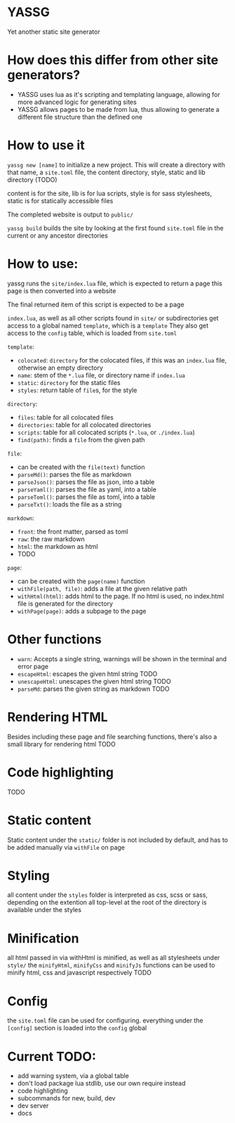 # YASSG
Yet another static site generator

# How does this differ from other site generators?
- YASSG uses lua as it's scripting and templating language, allowing for more advanced logic for generating sites
- YASSG allows pages to be made from lua, thus allowing to generate a different file structure than the defined one

# How to use it
`yassg new [name]` to initialize a new project. This will create a directory with that name, 
a `site.toml` file, the content directory, style, static and lib directory (TODO)

content is for the site, lib is for lua scripts, style is for sass stylesheets, 
static is for statically accessible files 

The completed website is output to `public/`

`yassg build` builds the site by looking at the first found `site.toml` file in the current or any ancestor directories

# How to use:
yassg runs the `site/index.lua` file, which is expected to return a page
this page is then converted into a website

The final returned item of this script is expected to be a page

`index.lua`, as well as all other scripts found in `site/` or subdirectories
get access to a global named `template`, which is a `template`
They also get access to the `config` table, which is loaded from `site.toml`

`template`:
- `colocated`: `directory` for the colocated files, if this was an `index.lua` file, otherwise an empty directory
- `name`: stem of the `*.lua` file, or directory name if `index.lua`
- `static`: `directory` for the static files
- `styles`: return table of `file`s, for the style

`directory`:
- `files`: table for all colocated files
- `directories`: table for all colocated directories
- `scripts`: table for all colocated scripts (`*.lua`, or `./index.lua`)
- `find(path)`: finds a `file` from the given path

`file`:
- can be created with the `file(text)` function
- `parseMd()`: parses the file as markdown
- `parseJson()`: parses the file as json, into a table
- `parseYaml()`:  parses the file as yaml, into a table
- `parseToml()`: parses the file as toml, into a table
- `parseTxt()`: loads the file as a string

`markdown`:
- `front`: the front matter, parsed as toml
- `raw`: the raw markdown
- `html`: the markdown as html
- TODO

`page`:
- can be created with the `page(name)` function
- `withFile(path, file)`: adds a file at the given relative path
- `withHtml(html)`: adds html to the page. If no html is used, no index.html file is generated for the directory
- `withPage(page)`: adds a subpage to the page

# Other functions
- `warn`: Accepts a single string, warnings will be shown in the terminal and error page
- `escapeHtml`: escapes the given html string TODO
- `unescapeHtml`: unescapes the given html string TODO
- `parseMd`: parses the given string as markdown TODO

# Rendering HTML
Besides including these page and file searching functions, 
there's also a small library for rendering html
TODO

# Code highlighting
TODO

# Static content
Static content under the `static/` folder is not included by default,
and has to be added manually via `withFile` on page 

# Styling
all content under the `styles` folder is interpreted as css, scss or sass, depending on the extention
all top-level at the root of the directory is available under the styles

# Minification
all html passed in via withHtml is minified, as well as all stylesheets under `style/`
the `minifyHtml`, `minifyCss` and `minifyJs` functions can be used to minify html, css and javascript respectively
TODO

# Config
the `site.toml` file can be used for configuring.
everything under the `[config]` section is loaded into the `config` global

# Current TODO:
- add warning system, via a global table
- don't load package lua stdlib, use our own require instead
- code highlighting
- subcommands for new, build, dev
- dev server
- docs
